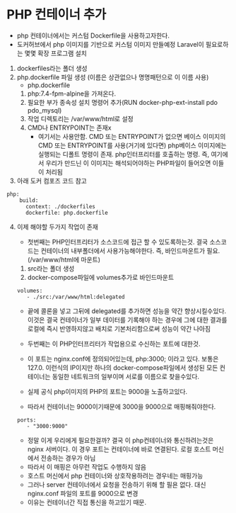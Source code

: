 # PHP 컨테이너 추가

- php 컨테이너에서는 커스텀 Dockerfile을 사용하고자한다.
- 도커허브에서 php 이미지를 기반으로 커스텀 이미지 만들예정 Laravel이 필요로하는 몇몇 확장 프로그램 설치

1. dockerfiles라는 폴더 생성
2. php.dockerfile 파일 생성 (이름은 상관없으나 명명패턴으로 이 이름 사용)
   - php.dockerfile
   1. php:7.4-fpm-alpine을 가져온다.
   2. 필요한 부가 종속성 설치 명령어 추가(RUN docker-php-ext-install pdo pdo_mysql)
   3. 작업 디렉토리는 /var/www/html로 설정
   4. CMD나 ENTRYPOINT는 존재x
      - 여기서는 사용안함. CMD 또는 ENTRYPOINT가 없으면 베이스 이미지의 CMD 또는 ENTRYPOINT를 사용(거기에 있다면) php베이스 이미지에는 실행되는 디폴트 명령이 존재. php인터프리터를 호출하는 명령. 즉, 여기에서 우리가 만드닌 이 이미지는 해석되어야하는 PHP파일이 들어오면 이들이 처리됨
3. 아래 도커 컴포즈 코드 참고

```
php:
    build:
      context: ./dockerfiles
      dockerfile: php.dockerfile
```

4. 이제 해야할 두가지 작업이 존재

   - 첫번째는 PHP인터프리터가 소스코드에 접근 할 수 있도록하는것. 결국 소스코드는 컨테이너의 내부폴더에서 사용가능해야한다. 즉, 바인드마운트가 필요.(/var/www/html에 마운트)

   1. src라는 폴더 생성
   2. docker-compose파일에 volumes추가로 바인드마운트

   ```
   volumes:
      - ./src:/var/www/html:delegated
   ```

   - 끝에 콜론을 넣고 그뒤에 delegated를 추가하면 성능을 약간 향상시킬수있다. 이것은 결국 컨테이너가 일부 데이터를 기록해야 하는 경우에 그에 대한 결과를 로컬에 즉시 반영하지않고 배치로 기본처리함으로써 성능이 약간 나아짐

   - 두번째는 이 PHP인터프리터가 작업용으로 수신하는 포트에 대한것.
   - 이 포트는 nginx.conf에 정의되어있는데, php:3000; 이라고 있다. 보통은 127.0. 이런식의 IP이지만 하나의 docker-compose파일에서 생성된 모든 컨테이너는 동일한 네트워크의 일부이며 서로를 이름으로 찾을수있다.
   - 실제 공식 php이미지의 PHP의 포트는 9000을 노출하고있다.
   - 따라서 컨테이너는 9000이기때문에 3000을 9000으로 매핑해줘야한다.

   ```
   ports:
      - "3000:9000"
   ```

   - 정말 이게 우리에게 필요한걸까? 결국 이 php컨테이너와 통신하려는것은 nginx 서버이다. 이 경우 포트는 컨테이너에 바로 연결된다. 로컬 호스트 머신에서 전송하는 경우가 아님
   - 따라서 이 매핑은 아무런 작업도 수행하지 않음
   - 호스트 머신에서 php 컨테이너와 상호작용하려는 경우네는 매핑가능
   - 그러나 server 컨테이너에서 요청을 전송하기 위해 할 필욘 없다. 대신 nginx.conf 파일의 포트를 9000으로 변경
   - 이유는 컨테이너간 직접 통신을 하고있기 때문.
